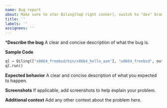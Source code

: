 ```yaml
---
name: Bug report
about: Make sure to star Qiling(top right conner), switch to "dev" branch and check FAQ at https://docs.qiling.io
title: ''
labels: ''
assignees: ''
---
```


***Describe the bug**
A clear and concise description of what the bug is.

**Sample Code**
```python
ql = Qiling(["x8664_freebsd/bin/x8664_hello_asm"], "x8664_freebsd", output = "dump")
ql.run()
```

**Expected behavior**
A clear and concise description of what you expected to happen.

**Screenshots**
If applicable, add screenshots to help explain your problem.

**Additional context**
Add any other context about the problem here.
